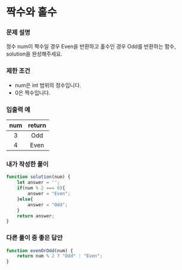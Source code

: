 # 짝수와 홀수

### 문제 설명

정수 num이 짝수일 경우 Even을 반환하고 홀수인 경우 Odd를 반환하는 함수, solution을 완성해주세요.

### 제한 조건

- num은 int 범위의 정수입니다.
- 0은 짝수입니다.

### 입출력 예

| num  | return |
| :--: | :----: |
|  3   |  Odd   |
|  4   |  Even  |

### 내가 작성한 풀이

```javascript
function solution(num) {
    let answer = '';
    if(num % 2 === 0){
        answer = "Even";
    }else{
        answer = "Odd";
    }
    return answer;
}
```

### 다른 풀이 중 좋은 답안

```javascript
function evenOrOdd(num) {
    return num % 2 ? "Odd" : "Even";
}
```

